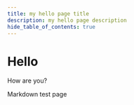 ```yaml
---
title: my hello page title
description: my hello page description
hide_table_of_contents: true
---
```


# Hello

How are you?

Markdown test page